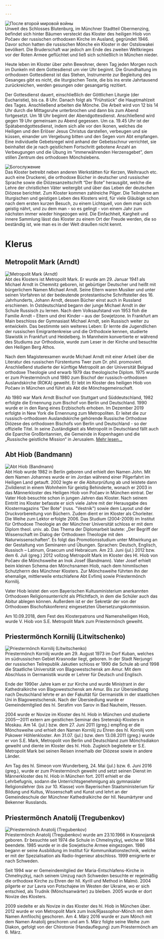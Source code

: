 ```yaml
---

---
```

![После второй мировой войны](/uploads/assets/pages/kloster/geschichte.jpg)  
Unweit des Schlosses Blutenburg, im Münchner Stadtteil Obermenzing, befindet sich hinter Bäumen versteckt das Kloster des heiligen Hiob von Počaev der russischen orthodoxen Kirche im Ausland, gegründet 1946. Davor schon hatten die russischen Mönche ein Kloster in der Ostslowakei bevölkert. Die Bruderschaft war jedoch am Ende des zweiten Weltkrieges vor der Roten Armee geflüchtet und ließ sich schließlich in München nieder.

Heute leben im Kloster über zehn Bewohner, deren Tag jeden Morgen noch im Dunkeln mit dem Gottesdienst um vier Uhr beginnt. Die Grundhaltung im orthodoxen Gottesdienst ist das Stehen, Instrumente zur Begleitung des Gesanges gibt es nicht, die  liturgischen Texte, die bis ins erste Jahrtausend zurückreichen, werden gesungen oder gesangartig rezitiert.

Der Gottesdienst dauert, einschließlich der Göttlichen Liturgie (der Eucharistie), bis ca. 8 Uhr. Danach folgt als “Frühstück” die Hauptmahlzeit des Tages. Anschließend arbeiten die Mönche. Die Arbeit wird von 12 bis 14 Uhr durch die  Mittagsruhe unterbrochen und dann bis zum Abend fortgesetzt. Um 18 Uhr beginnt der Abendgottesdienst. Anschließend wird gegen 19 Uhr gemeinsam zu Abend gegessen. Um ca. 19.45 Uhr ist der Spätabendgottesdienst, indem sich alle vor den Ikonen, welches die Heiligen und den Erlöser Jesus Christus darstellen, verbeugen und sie küssen, einander um Vergebung bitten und den Segen vom Abt empfangen. Eine individuelle Gebetsregel wird anhand der Gebetsschnur verrichtet, sie beinhaltet die je nach geistlichem Fortschritt gebotene Anzahl an Verbeugungen und die Übung im “immerwährenden Herzensgebet”, dem stillen Zentrum des orthodoxen Mönchslebens.

![Богослужение](/uploads/assets/pages/kloster/gottesdienst.jpg)  
Das Kloster betreibt neben anderen Werkstätten für Kerzen, Weihrauch etc. auch eine Druckerei, die orthodoxe Bücher in  deutscher und russischer Sprache sowie die Diözesanzeitschrift “Der Bote” herausgibt, welche die Lehre der christlichen  Väter weitergibt und über das Leben der deutschen Diözese berichtet. Zum Kloster kommen zahlreiche Pilger. Die Teilnahme am liturgischen und geistigen Leben des Klosters wird, für viele Gläubige schon nach dem ersten kurzen Besuch, zu einem Lichtquell, von dem man sich geistig nährt, und zu dem man - so es gelingt - von einem Jahr zum nächsten immer wieder hingezogen wird. Die Einfachheit, Kargheit und innere Sammlung lässt das Kloster zu einem Ort der Freude werden, die so beständig ist, wie man es in der Welt draußen nicht kennt.

# Klerus

## Metropolit Mark (Arndt)

![Metropolit Mark (Arndt)](/uploads/assets/pages/kloster/vladyka_mark.jpg)  
Abt des Klosters ist Metropolit Mark. Er wurde am 29. Januar 1941 als Michael Arndt in Chemnitz geboren, ist gebürtiger Deutscher und heißt mit bürgerlichem Namen Michael Arndt. Seine Eltern waren Musiker und unter seinen Vorfahren ist der bedeutende protestantische Schriftsteller des 16. Jahrhunderts, Johann Arndt, dessen Bücher einst auch in Russland erschienen. In Ostdeutschland begann der junge Michael Arndt in der Schule Russisch zu lernen. Nach dem Volksaufstand von 1953 floh die Familie Arndt – Eltern und drei Kinder – aus der Sowjetzone. In Frankfurt am Main beschloss der Gymnasiast Michael Arndt, sein Russisch weiter zu entwickeln. Das bestimmte sein weiteres Leben: Er lernte die Jugendlichen der russischen Emigrantenkreise und die Orthodoxie kennen, studierte Slawistik in Frankfurt und Heidelberg. In Mannheim konvertierte er während des Studiums zur Orthodoxie, wurde zum Leser in der Kirche und besuchte den Heiligen Berg Athos.

Nach dem Magisterexamen wurde Michael Arndt mit einer Arbeit über die Literatur des russischen Fürstentums Twer zum Dr. phil. promoviert. Anschließend studierte der künftige Metropolit an der Universität Belgrad orthodoxe Theologie und erwarb 1979 das theologische Diplom. 1975 wurde er zum Priestermönch und 1980 zum Bischof der russisch-orthodoxen Auslandskirche (ROKA) geweiht. Er lebt im Kloster des heiligen Hiob von Počaev in München und führt als Abt die Mönchsgemeinschaft.

Ab 1980 war Mark Arndt Bischof von Stuttgart und Süddeutschland, 1982 erfolgte die Ernennung zum Bischof von Berlin und Deutschland. 1990 wurde er in den Rang eines Erzbischofs erhoben. Im Dezember 2019 erfolgte in New York die Ernennung zum Metropoliten. Er leitet die zur russisch-orthodoxen Auslandskirche gehörende Russische Orthodoxe Diözese des orthodoxen Bischofs von Berlin und Deutschland - so der offizielle Titel. In seine Zuständigkeit als Metropolit in Deutschland fällt auch die Eparchie Großbritannien, die Gemeinde in Kopenhagen und die „Russische geistliche Mission“ in Jerusalem. [Mehr lesen...](http://sobor.de/index.php?option=com_content&view=article&id=119&Itemid=81&lang=de)

## Abt Hiob (Bandmann)

![Abt Hiob (Bandmann)](/uploads/assets/pages/kloster/otez_hiob.jpg)  
Abt Hiob wurde 1982 in Berlin geboren und erhielt den Namen John. Mit dem Namen Johannes wurde er im Jordan während einer Pilgerfahrt im Heiligen Land getauft. 2002 legte er die Abiturprüfung ab und leistete dann Zivildienst in einem Wohnheim für geistig Behinderte, wonach er 2003 in das Männerkloster des Heiligen Hiob von Počaev in München eintrat. Der Vater Hiob besuchte schon in jungen Jahren das Kloster. Nach seinem Eintritt ins Kloster befasste er sich viele Jahre mit der Herausgabe des Klostermagazins "Der Bote" (russ. "Vestnik") sowie dem Layout und der Druckvorbereitung von Büchern. Zudem dient er im Kloster als Chorleiter. Die Weihe zum Lektor erfolgte 2006. Das Studium (2004-2009) im Institut für Orthodoxe Theologie an der Münchner Universität schloss er mit dem Diplom theol. univ. ab. Das Thema der Diplomarbeit lautete: „Der Begriff der Wissenschaft im Dialog der Orthodoxen Theologie mit den Naturwissenschaften“. Es folgt das Promotionsstudium unter Mitwirkung an der Gestaltung von Seminaren und Übungen. Sprachen: Deutsch, Englisch, Russisch – Latinum, Graecum und Hebraicum. Am 23. Juni (jul.) 2012 bzw. dem 6. Juli (greg.) 2012 vollzog Metropolit Mark im Kloster des Hl. Hiob von Počaev die Mönchsweihe an Inok Josef (Bandmann). Vater Josef erhielt beim kleinen Schema den Mönchsnamen Hiob, nach dem himmlischen Schutzherrn des Münchner Klosters. Zur Mönchsweihe führten ihn der ehemalige, mittlerweile entschlafene Abt Evfimij sowie Priestermönch Kornilij.

Vater Hiob leistet den vom Bayerischen Kultusministerium anerkannten Orthodoxen Religionsunterricht als Pflichtfach, in dem die Schüler auch das Abitur ablegen können. Außerdem ist er der Sekretär der von der Orthodoxen Bischofskonferenz eingesetzten Übersetzungskommission.

Am 10.09.2018, dem Fest des Klosterpatrons und Namensheiligen Hiob, wurde V. Hiob von S.E. Metropolit Mark zum Priestermönch geweiht.

## Priestermönch Kornilij (Litwitschenko)

![Priestermönch Kornilij (Litwitschenko)](/uploads/assets/pages/kloster/otez_kornilii.jpg)  
Priestermönch Kornilij wurde am 29. August 1973 im Dorf Kuban, welches im südrussischen Gebiet Krasnodar liegt, geboren. In der Stadt Nerjungri der russischen Teilrepublik Jakutien schloss er 1990 die Schule ab und 1998 die Staatliche Universität von Blagowestschensk am Amur. Mit dem Abschluss in Germanistik wurde er Lehrer für Deutsch und Englisch.

Ende der 1990er Jahre kam er zur Kirche und wurde Ministrant in der Kathedralkirche von Blagowestschensk am Amur. Bis zur Übersiedlung nach Deutschland lehrte er an der Fakultät für Germanistik in der staatlichen Uni in Blagowestschensk. Nach der Übersiedlung wurde er Gemeindemitglied des hl. Serafim von Sarov in Bad Nauheim, Hessen.

2004 wurde er Novize im Kloster des hl. Hiob in München und studierte 2005—2011 extern am geistlichen Seminar des Sretenskij-Klosters in Moskau. Am 14. (jul.) bzw. dem 27. Juni 2011 (greg.) empfing er die Mönchsweihe und erhielt den Namen Kornilij zu Ehren des hl. Kornilij vom Pskower Höhlenkloster. Am 31.07. (jul.) bzw. dem 13.08.2011 (greg.) wurde er von S.E. Mark, Metropolit von Berlin und Deutschland zum Mönchsdiakon geweiht und diente im Kloster des hl. Hiob. Zugleich begleitete er S.E. Metropolit Mark bei seinen Reisen innerhalb der Diözese sowie in andere Länder.

Am Tag des hl. Simeon vom Wunderberg, 24. Mai (jul.) bzw. 6. Juni 2016 (greg.), wurde er zum Priestermönch geweiht und setzt seinen Dienst im Männerkloster des hl. Hiob in München fort. 2011 erhielt er die Lehrbefugnis, sodann die Unterrichtsgenehmigung als gymnasialer Religionslehrer (bis zur 10. Klasse) vom Bayerischen Staatsministerium für Bildung und Kultus, Wissenschaft und Kunst und lehrt an der Gemeindeschule der Münchner Kathedralkirche der hll. Neumärtyrer und Bekenner Russlands.

## Priestermönch Anatolij (Tregubenkov)

![Priestermönch Anatolij (Tregubenkov)](/uploads/assets/pages/kloster/otez_anatolii.jpg)  
Priestermönch Anatolij (Tregubenkov) wurde am 23.10.1966 in Krasnojarsk geboren.
Er besuchte seit 1974 die Schule in Chmelnyzkyj, welche er 1984 beendete. 1985 wurde er in die Sowjetische Armee eingezogen. 1986 begann er seine Ausbildung im Institut für Kommunikationstechnik, welche er mit der Spezialisation als Radio-Ingenieur abschloss. 1999 emigrierte er nach Schweden.

Seit 1994 war er Gemeindemitglied der Maria-Entschlafens-Kirche in Chmelnyzkyj, nach seinem Umzug nach Schweden besuchte er regelmäßig die orthodoxe Kirche zu Ehren der hll. Kyrill und Method in Malmö. 2004 pilgerte er zur Lavra von Potschajew im Westen der Ukraine, wo er sich entschied, als Trudnik (Mönchsanwärter) zu bleiben. 2005 wurde er dort Novize des Klosters.

2009 siedelte er als Novize in das Kloster des hl. Hiob in München über.
2012 wurde er von Metropolit Mark zum Inok/Rjassophor-Mönch mit dem Namen Amfilochij geschoren. Am 4. März 2016 wurde er zum Mönch mit dem Namen Anatolij geschoren und am 5. März folgte seine Weihe zum Diakon, gefolgt von der Chirotonie (Handauflegung) zum Priestermönch am 6. März.